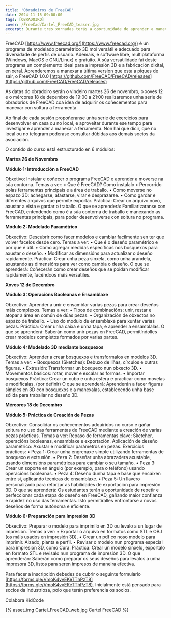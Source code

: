```yaml
---
title: 'Obradoiros de FreeCAD'
date: 2024-11-15 09:00:00
tags: [OBRADOIRO]
cover: /FreeCad/Cartel_FreeCAD_teaser.jpg
excerpt: Durante tres xornadas terás a oportunidade de aprender a manexar o programa CAD libre, cada día máis potente.
---
```


FreeCAD [https://www.freecad.org/](https://www.freecad.org/) é un programa de modelado paramétrico 3D moi versátil e adecuado para diversidade de perfís de usuario. Ademais, é software libre, multiplataforma (Windows, MacOS e GNU/Linux) e gratuíto. A súa versatilidade fai deste programa un complemento ideal para a impresión 3D e a fabricación dixital, en xeral. Aprenderemos a manexar a última version que esta a piques de sair, o FreeCAD 1.0.0 [https://github.com/FreeCAD/FreeCAD/releases](https://github.com/FreeCAD/FreeCAD/releases)

As datas do obradoiro serán o vindeiro martes 26 de novembro, o xoves 12 e o mércores 18 de decembro de 19:00 a 21:00 realizaremos unha serie de obradorios de FreeCAD coa idea de adquirir os coñecementos para manexar con soltura a ferramenta. 

Ao final de cada sesión propoñeranse unha serie de exercicios para desenvolver en casa ou no local, e aproveitar durante ese tempo para investigar e aprender a manexar a ferramenta. Non hai que dicir, que no local ou no telegram poderase consultar dúbidas aos demais socios da asociación.

O contido do curso está estructurado en 6 módulos:

<b>Martes 26 de Novembro</b>

<b>Módulo 1: Introducción a FreeCAD</b>

Obxetivo: Instalar e coñecer o programa FreeCAD e aprender a moverse na
súa contorna.
Temas a ver:
• Que é FreeCAD? Como instalalo
• Percorrido polas ferramentas principais e a área de traballo.
• Como moverse no espazo 3D: achegarse, afastarse, virar e desprazarse.
• Como gardar e diferentes arquivos que permite exportar.
Práctica: Crear un arquivo novo, axustar a vista e gardar o traballo.
O que se aprenderá: Familiarizaranse con FreeCAD, entendendo como é a súa contorna de traballo e manexando as ferramentas principais, para poder desenvolverse con soltura no programa.


<b>Módulo 2: Modelado Paramétrico</b>

Obxectivo: Descubrir como facer modelos e cambiar facilmente sen ter que volver facelos
 desde cero.
Temas a ver:
• Que é o deseño paramétrico e por que é útil.
• Como agregar medidas específicas nos bosquexos para axustar o deseño.
• Modificar as dimensións para actualizar o deseño rapidamente.
Práctica: Crear unha peza sinxela, como unha arandela, axustando as dimensións para ver como cambia o deseño. 
O que se aprenderá: Coñecerán como crear deseños que se poidan modificar rapidamente, facéndoos máis versátiles.


<b>Xoves 12 de Decembro</b>

<b>Módulo 3: Operacións Booleanas e Ensamblaxe</b>

Obxectivo: Aprender a unir e ensamblar varias pezas para crear deseños máis
complexos.
Temas a ver:
• Tipos de combinacións: unir, restar e atopar a área en común de dúas pezas.
• Organización de obxectos no espazo de traballo.
• Uso do módulo de ensamblaxe para xuntar varias pezas.
Práctica: Crear unha caixa e unha tapa, e aprender a ensamblalas.
O que se aprenderá: Saberán como unir pezas en FreeCAD, permitíndolles crear
modelos completos formados por varias partes.


<b>Módulo 4: Modelado 3D mediante bosquexos</b>

Obxectivo: Aprender a crear bosquexos e transformalos en modelos 3D.
Temas a ver:
• Bosquexos (Sketches): Debuxo de liñas, círculos e outras figuras.
• Extrusión: Transformar un bosquexo nun obxecto 3D.
• Movementos básicos: rotar, mover e escalar as formas.
• Importar bosquexos
Práctica: Crear un cubo e unha esfera e practicar como movelas e modificalas. (por definir)
O que se aprenderá: Aprenderán a facer figuras simples en 3D con bosquexos e a manexalas, establecendo unha base sólida para traballar no deseño 3D.


<b>Mércores 18 de Decembro</b>

<b>Módulo 5: Práctica de Creación de Pezas</b>

Obxectivo: Consolidar os coñecementos adquiridos no curso e gañar soltura no uso das ferramentas de FreeCAD mediante a creación de varias pezas prácticas.
Temas a ver:
 Repaso de ferramentas clave: Sketcher, operacións booleanas, ensamblaxe e exportación.
Aplicación de deseño paramétrico: Axustar e modificar parámetros en pezas.
Exercicios prácticos:
• Peza 1: Crear unha engrenaxe simple utilizando ferramentas de bosquexo e extrusión.
• Peza 2: Deseñar unha abrazadera axustable, usando dimensións paramétricas para cambiar o seu tamaño.
• Peza 3: Crear un soporte en ángulo (por exemplo, para o teléfono) usando operacións booleanas.
• Peza 4: Deseño dunha tapa e base que encaixen entre si, aplicando técnicas de ensamblaxe.
• Peza 5: Un llavero personalizado para reforzar as habilidades de exportación para impresión 3D.
O que se aprenderá: Os estudantes terán a oportunidade de repetir e perfeccionar cada etapa do deseño en FreeCAD, gañando maior confianza e rapidez no uso das ferramentas. Isto permitiralles enfrontarse a novos deseños de forma autónoma e eficiente.


<b>Módulo 6: Preparación para Impresión 3D</b>

Obxectivo: Preparar o modelo para imprimilo en 3D ou levalo a un lugar de impresión.
Temas a ver:
• Exportar o arquivo en formatos como STL e OBJ (os máis usados en impresión 3D).
• Crear un pdf co noso modelo para imprimir. Alzado, planta e perfil.
• Revisar o modelo nun programa especial para impresión 3D, como Cura.
Práctica: Crear un modelo sinxelo, exportalo en formato STL e revisalo nun programa de impresión 3D.
O que aprenderán: Saberán como preparar os seus deseños para levalos a unha impresora 3D, listos para seren impresos de maneira efectiva.


Para facer a inscripción debedes de cubrir o seguinte formulario [https://forms.gle/VmoK4vvEKeTThPzT8](https://forms.gle/VmoK4vvEKeTThPzT8). Inicialmente está pensado para socios da Industriosa, polo que terán preferencia os socios.

Colabora KidCode

{% asset_img Cartel_FreeCAD_web.jpg Cartel FreeCAD %}
